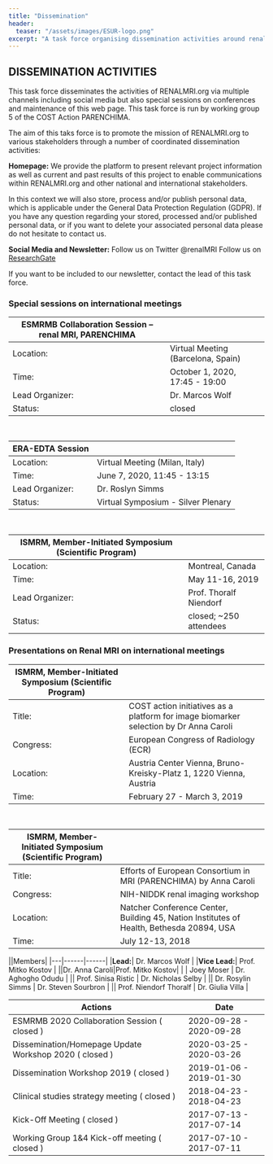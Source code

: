 ```yaml
---
title: "Dissemination"
header:
  teaser: "/assets/images/ESUR-logo.png"
excerpt: "A task force organising dissemination activities around renal MRI"
---
```


## DISSEMINATION ACTIVITIES
This task force disseminates the activities of RENALMRI.org via multiple channels including social media but also special sessions on conferences and maintenance of this web page. This task force is run by working group 5 of the COST Action PARENCHIMA.

The aim of this taks force is to promote the mission of RENALMRI.org to various stakeholders through a number of coordinated dissemination activities:

**Homepage:**
We provide the platform to present relevant project information as well as current and past results of this project to enable communications within RENALMRI.org and other national and international stakeholders.

In this context we will also store, process and/or publish personal data, which is applicable under the General Data Protection Regulation (GDPR). If you have any question regarding your stored, processed and/or published personal data, or if you want to delete your associated personal data please do not hesitate to contact us.  

**Social Media and Newsletter:**
Follow us on Twitter @renalMRI
Follow us on [ResearchGate](https://www.researchgate.net/project/PARENCHIMA-Magnetic-Resonance-Imaging-Biomarkers-for-Chronic-Kidney-Disease-COST-action-CA16103)

If you want to be included to our newsletter, contact the lead of this task force.

### Special sessions on international meetings

| ESMRMB Collaboration Session – renal MRI, PARENCHIMA | |
| ------ | -------- |
| Location: | Virtual Meeting (Barcelona, Spain) |
| Time: | October 1, 2020, 17:45 - 19:00 |
| Lead Organizer: | Dr. Marcos Wolf |
| Status: | closed |

<br>

| ERA-EDTA Session | |
| ------ | -------- |
| Location: | Virtual Meeting (Milan, Italy) |
| Time: | June 7, 2020, 11:45 - 13:15 |
| Lead Organizer: | Dr. Roslyn Simms |
| Status: | Virtual Symposium - Silver Plenary |

<br>

| ISMRM, Member-Initiated Symposium (Scientific Program)  | |
| ------ | -------- |
| Location: | Montreal, Canada |
| Time: | May 11-16, 2019 |
| Lead Organizer: | Prof. Thoralf Niendorf |
| Status: | closed; ~250 attendees |

### Presentations on Renal MRI on international meetings

| ISMRM, Member-Initiated Symposium (Scientific Program)  | |
| ------ | -------- |
| Title: | COST action initiatives as a platform for image biomarker selection by Dr Anna Caroli |
| Congress: | European Congress of Radiology (ECR) |
| Location: | Austria Center Vienna, Bruno-Kreisky-Platz 1, 1220 Vienna, Austria |
| Time: | February 27 - March 3, 2019 |

<br>

| ISMRM, Member-Initiated Symposium (Scientific Program)  | |
| ------ | -------- |
| Title: | 	Efforts of European Consortium in MRI (PARENCHIMA) by Anna Caroli |
| Congress: | NIH-NIDDK renal imaging workshop |
| Location: | Natcher Conference Center, Building 45, Nation Institutes of Health, Bethesda 20894, USA |
| Time: | July 12-13, 2018 |


||Members|
|---|------|------|
|**Lead:**| Dr. Marcos Wolf |
|**Vice Lead:**| Prof. Mitko Kostov |
||Dr. Anna Caroli|Prof. Mitko Kostov|
| | Joey Moser |  Dr. Aghogho Odudu |
|| Prof. Sinisa Ristic | Dr. Nicholas Selby |
|| Dr. Rosylin Simms | Dr. Steven Sourbron |
|| Prof. Niendorf Thoralf | Dr. Giulia Villa |

|Actions| Date |
|-------|----|
| ESMRMB 2020 Collaboration Session ( closed )| 2020-09-28 - 2020-09-28 |
| Dissemination/Homepage Update Workshop 2020 ( closed ) | 2020-03-25 - 2020-03-26 |
| Dissemination Workshop 2019 ( closed ) | 2019-01-06 - 2019-01-30 |
| Clinical studies strategy meeting ( closed ) | 2018-04-23 - 2018-04-23 |
| Kick-Off Meeting ( closed ) | 2017-07-13 - 2017-07-14 |
| Working Group 1&4 Kick-off meeting ( closed ) | 2017-07-10 - 2017-07-11 |